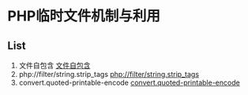 # PHP临时文件机制与利用

## List
1. 文件自包含 [文件自包含](./POC1)
2. php://filter/string.strip_tags [php://filter/string.strip_tags](./POC2)
3. convert.quoted-printable-encode [convert.quoted-printable-encode](./POC3)

